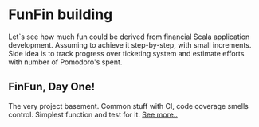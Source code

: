 # FunFin building
Let`s see how much fun could be derived from financial Scala application development.
Assuming to achieve it step-by-step, with small increments.
Side idea is to track progress over ticketing system and estimate efforts with number of Pomodoro's spent.

## FinFun, Day One!
The very project basement. Common stuff with CI, code coverage smells control.
Simplest function and test for it. [See more..](fun-fin/01-dummy-application.md)
